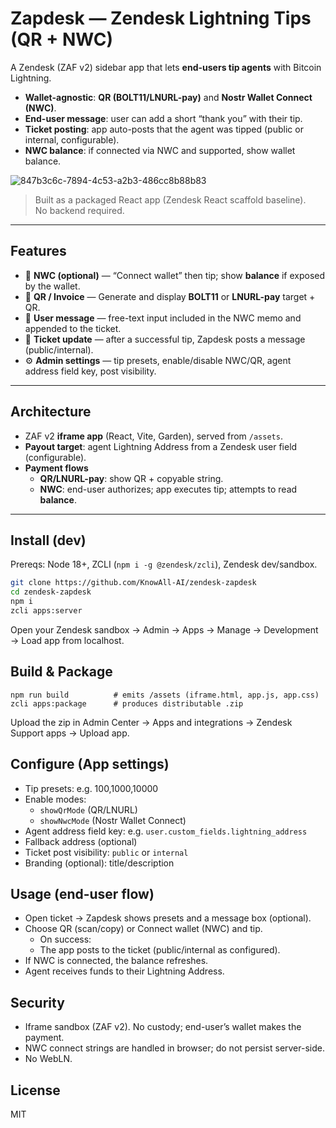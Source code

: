 # Zapdesk — Zendesk Lightning Tips (QR + NWC)

A Zendesk (ZAF v2) sidebar app that lets **end-users tip agents** with Bitcoin Lightning.

- **Wallet-agnostic**: **QR (BOLT11/LNURL-pay)** and **Nostr Wallet Connect (NWC)**.
- **End-user message**: user can add a short “thank you” with their tip.
- **Ticket posting**: app auto-posts that the agent was tipped (public or internal, configurable).
- **NWC balance**: if connected via NWC and supported, show wallet balance.

![847b3c6c-7894-4c53-a2b3-486cc8b88b83](https://github.com/user-attachments/assets/9bc94d6b-ebea-44bf-a098-03c274e91c1f)

> Built as a packaged React app (Zendesk React scaffold baseline).  
> No backend required.

---

## Features

- 🔗 **NWC (optional)** — “Connect wallet” then tip; show **balance** if exposed by the wallet.
- 🧾 **QR / Invoice** — Generate and display **BOLT11** or **LNURL-pay** target + QR.
- 💬 **User message** — free-text input included in the NWC memo and appended to the ticket.
- 📨 **Ticket update** — after a successful tip, Zapdesk posts a message (public/internal).
- ⚙️ **Admin settings** — tip presets, enable/disable NWC/QR, agent address field key, post visibility.

---

## Architecture

- ZAF v2 **iframe app** (React, Vite, Garden), served from `/assets`.
- **Payout target**: agent Lightning Address from a Zendesk user field (configurable).
- **Payment flows**
  - **QR/LNURL-pay**: show QR + copyable string.
  - **NWC**: end-user authorizes; app executes tip; attempts to read **balance**.

---

## Install (dev)

Prereqs: Node 18+, ZCLI (`npm i -g @zendesk/zcli`), Zendesk dev/sandbox.

```bash
git clone https://github.com/KnowAll-AI/zendesk-zapdesk
cd zendesk-zapdesk
npm i
zcli apps:server
```

Open your Zendesk sandbox → Admin → Apps → Manage → Development → Load app from localhost.

## Build & Package

```
npm run build          # emits /assets (iframe.html, app.js, app.css)
zcli apps:package      # produces distributable .zip
```

Upload the zip in Admin Center → Apps and integrations → Zendesk Support apps → Upload app.

## Configure (App settings)

- Tip presets: e.g. 100,1000,10000
- Enable modes:
  - `showQrMode` (QR/LNURL)
  - `showNwcMode` (Nostr Wallet Connect)
- Agent address field key: e.g. `user.custom_fields.lightning_address`
- Fallback address (optional)
- Ticket post visibility: `public` or `internal`
- Branding (optional): title/description

## Usage (end-user flow)

- Open ticket → Zapdesk shows presets and a message box (optional).
- Choose QR (scan/copy) or Connect wallet (NWC) and tip.
  - On success:
  - The app posts to the ticket (public/internal as configured).
- If NWC is connected, the balance refreshes.
- Agent receives funds to their Lightning Address.

## Security

- Iframe sandbox (ZAF v2). No custody; end-user’s wallet makes the payment.
- NWC connect strings are handled in browser; do not persist server-side.
- No WebLN.

## License

MIT
